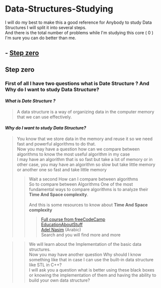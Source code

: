 # Data-Structures-Studying

I will do my best to make this a good reference for Anybody to study Data Structures I will split it into several steps. <br>
And there is the total number of problems while I'm studying this core ( 0 )  I'm sure you can do better than me.<br>
## - [**Step zero**](https://github.com/Ahmed-Elshitehi/Data-Structures-Studying/edit/main/README.md#step-zero)

## Step zero 
### First of all I have two questions **what is Date Structure ?** And **Why do I want to study Data Structure?**<br>
#### ***What is Date Structure ?*** 
>  A data structure is a way of organizing data in the computer memory that we can use effectively.
#### ***Why do I want to study Data Structure?*** 

> You know that we store data in the memory and reuse it so we need fast and powerful algorithms to do that.<br>
> Now you may have a  question how can we compare between algorithms to know the most  useful algorithm in my case <br>
> I may have an algorithm that is so fast but take a lot of memory or in other case, you may have an algorithm so slow but take little memory or another one so fast and take little memory<br>
>  > Wait a second How can I compare between algorithms <br>
>  >  So to compare between Algorithms One of the most fundamental ways to compare algorithms is to analyze their **Time And Space complexity**.<br><br>
>  > And this is some resources to know about **Time And Space complexity** <br>
>  >  > [Full course from freeCodeCamp](https://youtu.be/Mo4vesaut8g?si=scKq0vsxty_RgWeR) <br>
>  >  > [EducationAboutStuff](https://youtu.be/8mBxpDWEKNw?si=51d6stt1lBvvVdTX) <br>
>  >  > [Adel Nasim](https://youtu.be/sHhVsGQz9MI?si=-NjIAOKvVXJbCEK8) (Arabic) <br>
>  >  > Search and you will find more and more <br>

>  >  We will learn about the Implementation of the basic data structures. <br>
>  >  Now you may have another question Why should I know something like that in case I can use the built-in data structure like STL in C++?<br>
>  >  I will ask you a question what is better using these black boxes or knowing the implementation of them and having the ability to build your own data structure?<br>
